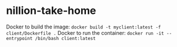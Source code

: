 # nillion-take-home

Docker to build the image: `docker build -t myclient:latest -f client/Dockerfile .`
Docker to run the container: `docker run -it --entrypoint /bin/bash client:latest`
